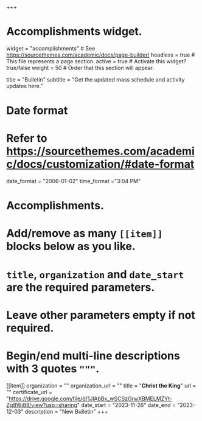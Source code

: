 +++
# Accomplishments widget.
widget = "accomplishments"  # See https://sourcethemes.com/academic/docs/page-builder/
headless = true  # This file represents a page section.
active = true  # Activate this widget? true/false
weight = 50  # Order that this section will appear.

title = "Bulletin"
subtitle = "Get the updated mass schedule and activity updates here."

# Date format
#   Refer to https://sourcethemes.com/academic/docs/customization/#date-format
date_format = "2006-01-02"
time_format ="3:04 PM"

# Accomplishments.
#   Add/remove as many `[[item]]` blocks below as you like.
#   `title`, `organization` and `date_start` are the required parameters.
#   Leave other parameters empty if not required.
#   Begin/end multi-line descriptions with 3 quotes `"""`.


[[item]]
  organization = ""
  organization_url = ""
  title = "**Christ the King**"
  url = ""
  certificate_url = "https://drive.google.com/file/d/1JlAbBx_wSCSzGrwXBMELMZYt-Zg8Wj88/view?usp=sharing"
  date_start = "2023-11-26"
  date_end = "2023-12-03"
  description = "New Bulletin"
+++
